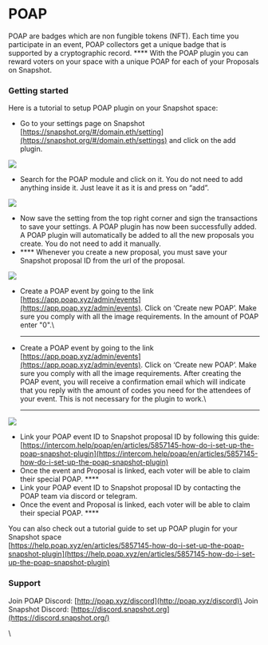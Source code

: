 # POAP

POAP are badges which are non fungible tokens (NFT). Each time you participate in an event, POAP collectors get a unique badge that is supported by a cryptographic record. **** With the POAP plugin you can reward voters on your space with a unique POAP for each of your Proposals on Snapshot.

### **Getting started**

Here is a tutorial to setup POAP plugin on your Snapshot space:&#x20;

* Go to your settings page on Snapshot [https://snapshot.org/#/domain.eth/setting](https://snapshot.org/#/domain.eth/settings) and click on the add plugin.&#x20;

![](https://lh4.googleusercontent.com/zT0wtgjrvCywo\_uHOKv7SESCPbhg0omPhj13TyrDVeSPQapMplSG-BNGzDTJ-QzuP9NgD71BWUy19njeJTFsJw0obYFK2-wgSln7TTTOUqIbu2tXyvZRPDIvwItd4g=s0)

* Search for the POAP module and click on it. You do not need to add anything inside it.  Just  leave it as it is and press on “add”.

![](https://lh6.googleusercontent.com/Rx2KPaG5rx\_jfwWmjherO2YJTMjJtdkU35biQEJlPUZXEfaaB6SG\_qdw2G8BMZYywrfEaHtjxDamAYbReEJ214Zo4XodgGoYwTbLXo9-rpf1\_edPSl2xitCPAHY2YA=s0)

* Now save the setting from the top right corner and sign the transactions to save your settings. A POAP plugin has now been successfully added. A POAP plugin will automatically be added to all the new proposals you create. You do not need to add it manually.
* &#x20;**** Whenever you create a new proposal, you must save your Snapshot  proposal ID  from the url of the proposal.

![](https://lh3.googleusercontent.com/X1BF1pwn6cyPu0g7j0UJpq9Ys44PlleccP9Pf-U4PNHU1cVVstF6ldQunrTLY97o88\_8Vi\_RbnDiLSmHCelGSm3-iZP05G8Mr2Qy1r5bjfJypPIpkdO2PnfdycNcyQ=s0)

* Create a POAP event by going to the link [https://app.poap.xyz/admin/events](https://app.poap.xyz/admin/events). Click on ‘Create new POAP’. Make sure you comply with all the image requirements. In the amount of POAP enter "0".\
  ****
* Create a POAP event by going to the link [https://app.poap.xyz/admin/events](https://app.poap.xyz/admin/events). Click on ‘Create new POAP’. Make sure you comply with all the image requirements. After creating the POAP event, you will receive a confirmation email which will indicate that you reply with the amount of codes you need for the attendees of your event. This is not necessary for the plugin to work.\
  ****

![](https://lh6.googleusercontent.com/jcfVETtJQps-PoHVJNJw3gyz6A7\_0b6wKY6aJnK4YsXJWza9-IC2oXY736ZFptTgu8IWPLjEqdHQZXuKNQwahNe2jt9jMAdJb92oj2I0ioH35iJyiU0IrR-8Jp4lRw=s0)

* Link your POAP event ID to Snapshot proposal ID by following this guide:\
  [https://intercom.help/poap/en/articles/5857145-how-do-i-set-up-the-poap-snapshot-plugin](https://intercom.help/poap/en/articles/5857145-how-do-i-set-up-the-poap-snapshot-plugin)
* Once the event and Proposal is linked, each voter will be able to claim their special POAP. ****&#x20;
* Link your POAP event ID to Snapshot proposal ID by contacting the POAP team via discord or telegram.
* Once the event and Proposal is linked, each voter will be able to claim their special POAP. ****&#x20;

You can also check out a tutorial guide to set up POAP plugin for your Snapshot space\
[https://help.poap.xyz/en/articles/5857145-how-do-i-set-up-the-poap-snapshot-plugin](https://help.poap.xyz/en/articles/5857145-how-do-i-set-up-the-poap-snapshot-plugin)

### Support

Join POAP Discord: [http://poap.xyz/discord](http://poap.xyz/discord)\
Join Snapshot Discord: [https://discord.snapshot.org](https://discord.snapshot.org/)

\
